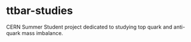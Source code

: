 # ttbar-studies

CERN Summer Student project dedicated to studying top quark and anti-quark mass imbalance.

